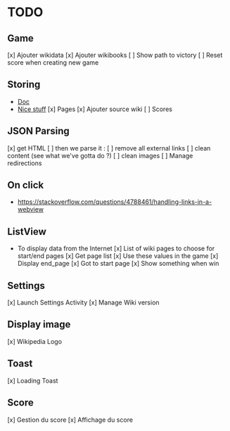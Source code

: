 # TODO

## Game

  [x] Ajouter wikidata
  [x] Ajouter wikibooks
  [ ] Show path to victory
  [ ] Reset score when creating new game

## Storing

  * [Doc](https://developer.android.com/guide/topics/data/data-storage#db)
  * [Nice stuff](https://www.androidauthority.com/use-sqlite-store-data-app-599743/)
  [x] Pages
    [x] Ajouter source wiki
  [ ] Scores

## JSON Parsing

  [x] get HTML
  [ ] then we parse it :
    [ ] remove all external links
    [ ] clean content (see what we've gotta do ?)
    [ ] clean images
  [ ] Manage redirections
    
## On click

  * https://stackoverflow.com/questions/4788461/handling-links-in-a-webview

## ListView
  
  * To display data from the Internet
    [x] List of wiki pages to choose for start/end pages
      [x] Get page list
      [x] Use these values in the game
        [x] Display end_page
        [x] Got to start page
        [x] Show something when win
  
## Settings

  [x] Launch Settings Activity
  [x] Manage Wiki version
  
## Display image

  [x] Wikipedia Logo

## Toast

  [x] Loading Toast
 
## Score

  [x] Gestion du score
  [x] Affichage du score
